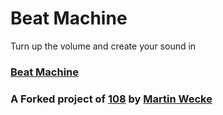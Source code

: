 # Beat Machine
Turn up the volume and create your sound in
### [Beat Machine](https://angelolucas.github.io/beat-machine/)

### A Forked project of [108](http://martinwecke.de/108) by [Martin Wecke](https://github.com/hatsumatsu)

